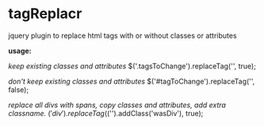 # tagReplacr
jquery plugin to replace html tags with or without classes or attributes

**usage:**

_keep existing classes and attributes_
$('.tagsToChange').replaceTag('<span>', true); 

_don't keep existing classes and attributes_
$('#tagToChange').replaceTag('<span>', false);

_replace all divs with spans, copy classes and attributes, add extra classname._
$('div').replaceTag($('<span>').addClass('wasDiv'), true);
